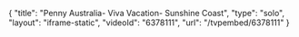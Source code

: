{
    "title": "Penny Australia- Viva Vacation- Sunshine Coast",
    "type": "solo",
    "layout": "iframe-static",
    "videoId": "6378111",
    "url": "\/tvpembed\/6378111"
}